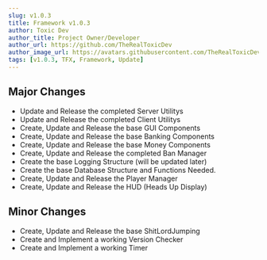 ```yaml
---
slug: v1.0.3
title: Framework v1.0.3
author: Toxic Dev
author_title: Project Owner/Developer
author_url: https://github.com/TheRealToxicDev
author_image_url: https://avatars.githubusercontent.com/TheRealToxicDev
tags: [v1.0.3, TFX, Framework, Update]
---
```


## Major Changes 
* Update and Release the completed Server Utilitys
* Update and Release the completed Client Utilitys
* Create, Update and Release the base GUI Components
* Create, Update and Release the base Banking Components
* Create, Update and Release the base Money Components
* Create, Update and Release the completed Ban Manager
* Create the base Logging Structure (will be updated later)
* Create the base Database Structure and Functions Needed.
* Create, Update and Release the Player Manager
* Create, Update and Release the HUD (Heads Up Display)

## Minor Changes
* Create, Update and Release the base ShitLordJumping
* Create and Implement a working Version Checker
* Create and Implement a working Timer
